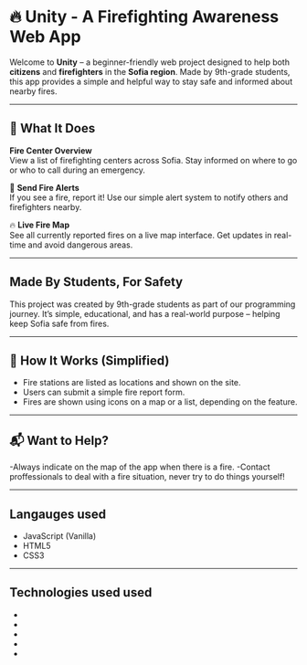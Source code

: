 # 🔥 Unity - A Firefighting Awareness Web App

Welcome to **Unity** – a beginner-friendly web project designed to help both **citizens** and **firefighters** in the **Sofia region**. Made by 9th-grade students, this app provides a simple and helpful way to stay safe and informed about nearby fires.

---

## 🌟 What It Does

 **Fire Center Overview**  
View a list of firefighting centers across Sofia. Stay informed on where to go or who to call during an emergency.

🚨 **Send Fire Alerts**  
If you see a fire, report it! Use our simple alert system to notify others and firefighters nearby.

🔥 **Live Fire Map**  
See all currently reported fires on a live map interface. Get updates in real-time and avoid dangerous areas.

---

## Made By Students, For Safety

This project was created by 9th-grade students as part of our programming journey. It’s simple, educational, and has a real-world purpose – helping keep Sofia safe from fires.

---

## 🧠 How It Works (Simplified)

- Fire stations are listed as locations and shown on the site.
- Users can submit a simple fire report form.
- Fires are shown using icons on a map or a list, depending on the feature.

- --
  
## 📬 Want to Help?

-Always indicate on the map of the app when there is a fire.
-Contact proffessionals to deal with a fire situation, never try to do things yourself!

---
##  Langauges used

-  JavaScript (Vanilla)
-  HTML5
-  CSS3

---
##  Technologies used used

-
-  
-  
-
-










